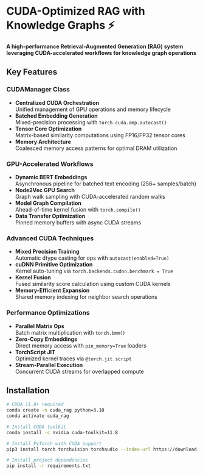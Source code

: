 # CUDA-Optimized RAG with Knowledge Graphs ⚡

**A high-performance Retrieval-Augmented Generation (RAG) system leveraging CUDA-accelerated workflows for knowledge graph operations**

## Key Features

### CUDAManager Class
- **Centralized CUDA Orchestration**  
  Unified management of GPU operations and memory lifecycle
- **Batched Embedding Generation**  
  Mixed-precision processing with `torch.cuda.amp.autocast()`
- **Tensor Core Optimization**  
  Matrix-based similarity computations using FP16/FP32 tensor cores
- **Memory Architecture**  
  Coalesced memory access patterns for optimal DRAM utilization

### GPU-Accelerated Workflows
- **Dynamic BERT Embeddings**  
  Asynchronous pipeline for batched text encoding (256+ samples/batch)
- **Node2Vec GPU Search**  
  Graph walk sampling with CUDA-accelerated random walks
- **Model Graph Compilation**  
  Ahead-of-time kernel fusion with `torch.compile()`
- **Data Transfer Optimization**  
  Pinned memory buffers with async CUDA streams

### Advanced CUDA Techniques
- **Mixed Precision Training**  
  Automatic dtype casting for ops with `autocast(enabled=True)`
- **cuDNN Primitive Optimization**  
  Kernel auto-tuning via `torch.backends.cudnn.benchmark = True`
- **Kernel Fusion**  
  Fused similarity score calculation using custom CUDA kernels
- **Memory-Efficient Expansion**  
  Shared memory indexing for neighbor search operations

### Performance Optimizations
- **Parallel Matrix Ops**  
  Batch matrix multiplication with `torch.bmm()`
- **Zero-Copy Embeddings**  
  Direct memory access with `pin_memory=True` loaders
- **TorchScript JIT**  
  Optimized kernel traces via `@torch.jit.script`
- **Stream-Parallel Execution**  
  Concurrent CUDA streams for overlapped compute

## Installation

```bash
# CUDA 11.8+ required
conda create -n cuda_rag python=3.10
conda activate cuda_rag

# Install CUDA toolkit
conda install -c nvidia cuda-toolkit=11.8

# Install PyTorch with CUDA support
pip3 install torch torchvision torchaudio --index-url https://download.pytorch.org/whl/cu118

# Install project dependencies
pip install -r requirements.txt
